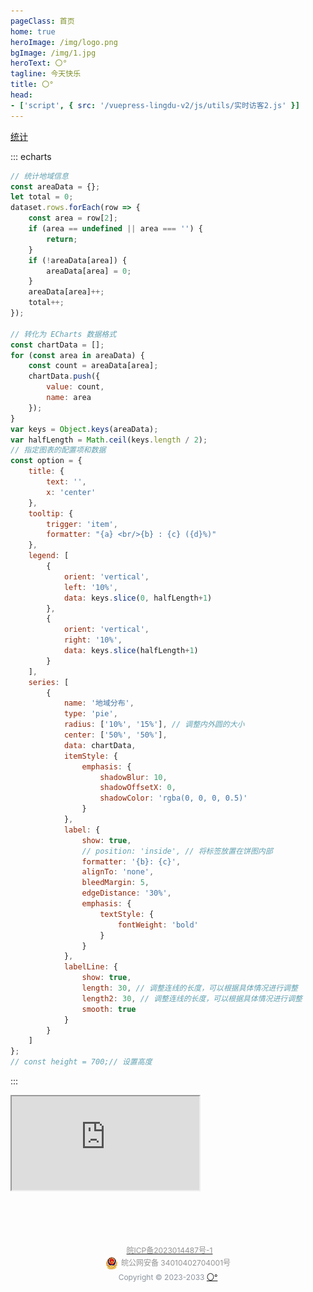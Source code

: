 ```yaml
---
pageClass: 首页
home: true
heroImage: /img/logo.png
bgImage: /img/1.jpg
heroText: 〇°
tagline: 今天快乐
title: 〇°
head:
- ['script', { src: '/vuepress-lingdu-v2/js/utils/实时访客2.js' }]
---
```


[统计](/本站建设/站点统计/README.md)

[//]: # (访问者地域分布图)
<!-- #region demo -->

::: echarts

```js
// 统计地域信息
const areaData = {};
let total = 0;
dataset.rows.forEach(row => {
    const area = row[2];
    if (area == undefined || area === '') {
        return;
    }
    if (!areaData[area]) {
        areaData[area] = 0;
    }
    areaData[area]++;
    total++;
});

// 转化为 ECharts 数据格式
const chartData = [];
for (const area in areaData) {
    const count = areaData[area];
    chartData.push({
        value: count,
        name: area
    });
}
var keys = Object.keys(areaData);
var halfLength = Math.ceil(keys.length / 2);
// 指定图表的配置项和数据
const option = {
    title: {
        text: '',
        x: 'center'
    },
    tooltip: {
        trigger: 'item',
        formatter: "{a} <br/>{b} : {c} ({d}%)"
    },
    legend: [
        {
            orient: 'vertical',
            left: '10%',
            data: keys.slice(0, halfLength+1)
        },
        {
            orient: 'vertical',
            right: '10%',
            data: keys.slice(halfLength+1)
        }
    ],
    series: [
        {
            name: '地域分布',
            type: 'pie',
            radius: ['10%', '15%'], // 调整内外圆的大小
            center: ['50%', '50%'],
            data: chartData,
            itemStyle: {
                emphasis: {
                    shadowBlur: 10,
                    shadowOffsetX: 0,
                    shadowColor: 'rgba(0, 0, 0, 0.5)'
                }
            },
            label: {
                show: true,
                // position: 'inside', // 将标签放置在饼图内部
                formatter: '{b}: {c}',
                alignTo: 'none',
                bleedMargin: 5,
                edgeDistance: '30%',
                emphasis: {
                    textStyle: {
                        fontWeight: 'bold'
                    }
                }
            },
            labelLine: {
                show: true,
                length: 30, // 调整连线的长度，可以根据具体情况进行调整
                length2: 30, // 调整连线的长度，可以根据具体情况进行调整
                smooth: true
            }
        }
    ]
};
// const height = 700;// 设置高度

```

:::

<!-- #endregion demo -->


[//]: # (访问量趋势图)
<!-- #region demo -->






<div id="shizhong">
    <iframe src="https://lingdu990130556.gitee.io/vuepress-lingdu-v2/html/shizhong/shizhong.html"></iframe>
</div>









<br><br>

<!--   备案标注   -->
<div style="width:300px;margin:0 auto; padding:20px 0; position: relative;text-align: center; color: #8b949e; font-size: 12px" data-v-99bcade8="" class="copyright">
<a target="_blank"  data-v-99bcade8="" href="https://beian.miit.gov.cn/#/Integrated/index">
  <p style="height:20px;line-height:20px;margin: 0 0 0 5px; color:#939393;">
    皖ICP备2023014487号-1
  </p>
</a>
<a target="_blank" href="http://www.beian.gov.cn/portal/registerSystemInfo?recordcode=34010402704001" style="display:inline-block;text-decoration:none;height:20px;line-height:20px;">
  <img src="/img/备案图标.png" style="float:left;" alt=""/>
  <p style="float:left;height:20px;line-height:20px;margin: 0 0 0 5px; color:#939393;">
    皖公网安备 34010402704001号
  </p>
</a><br>
Copyright © 2023-2033 <a href="http://lingdu.love">〇°</a>
</div>

<br>










